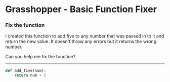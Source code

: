 # Grasshopper - Basic Function Fixer

### Fix the function
I created this function to add five to any number that was passed in to it and return the new value. It doesn't throw any errors but it returns the wrong number.

Can you help me fix the function?

---

```py
def add_five(num):
    return num + 5
```
